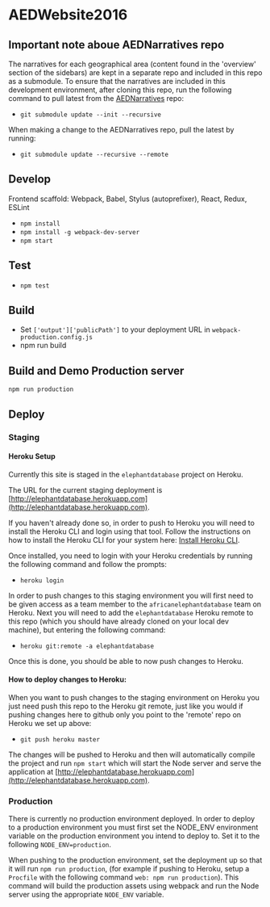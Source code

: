 # AEDWebsite2016

## Important note aboue AEDNarratives repo
The narratives for each geographical area (content found in the 'overview' section of the sidebars) are kept in a separate repo and included in this repo as a submodule. To ensure that the narratives are included in this development environment, after cloning this repo, run the following command to pull latest from the [AEDNarratives](https://github.com/AfESG/AEDNarratives) repo:

* `git submodule update --init --recursive`

When making a change to the AEDNarratives repo, pull the latest by running:

* `git submodule update --recursive --remote`

## Develop
Frontend scaffold: Webpack, Babel, Stylus (autoprefixer), React, Redux, ESLint

* `npm install`
* `npm install -g webpack-dev-server`
* `npm start`

## Test
* `npm test`

## Build
* Set `['output']['publicPath']` to your deployment URL in `webpack-production.config.js`
* npm run build

## Build and Demo Production server

`npm run production`

## Deploy

### Staging

#### Heroku Setup

Currently this site is staged in the `elephantdatabase` project on Heroku. 

The URL for the current staging deployment is [http://elephantdatabase.herokuapp.com](http://elephantdatabase.herokuapp.com).

If you haven't already done so, in order to push to Heroku you will need to install the Heroku CLI and login using that tool. Follow the instructions on how to install the Heroku CLI for your system here: [Install Heroku CLI](https://devcenter.heroku.com/articles/heroku-cli).

Once installed, you need to login with your Heroku credentials by running the following command and follow the prompts:

* `heroku login`

In order to push changes to this staging environment you will first need to be given access as a team member to the `africanelephantdatabase` team on Heroku. Next you will need to add the `elephantdatabase` Heroku remote to this repo (which you should have already cloned on your local dev machine), but entering the following command: 

* `heroku git:remote -a elephantdatabase`

Once this is done, you should be able to now push changes to Heroku.

#### How to deploy changes to Heroku:

When you want to push changes to the staging environment on Heroku you just need push this repo to the Heroku git remote, just like you would if pushing changes here to github only you point to the 'remote' repo on Heroku we set up above:

* `git push heroku master`

The changes will be pushed to Heroku and then will automatically compile the project and run `npm start` which will start the Node server and serve the application at [http://elephantdatabase.herokuapp.com](http://elephantdatabase.herokuapp.com).

### Production
There is currently no production environment deployed. In order to deploy to a production environment you must first set the NODE_ENV environment variable on the production environment you intend to deploy to. Set it to the following `NODE_ENV=production`.

When pushing to the production environment, set the deployment up so that it will run `npm run production`, (for example if pushing to Heroku, setup a `Procfile` with the following command `web: npm run production`). This command will build the production assets using webpack and run the Node server using the appropriate `NODE_ENV` variable. 
